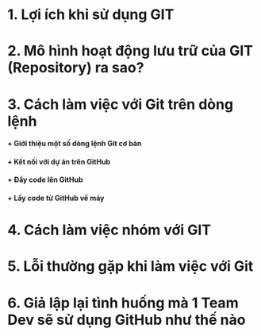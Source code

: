 


# 1. Lợi ích khi sử dụng GIT
# 2. Mô hình hoạt động lưu trữ của GIT (Repository) ra sao? 

# 3. Cách làm việc với Git trên dòng lệnh
#### + Giới thiệu một số dòng lệnh Git cơ bản
#### + Kết nối với dự án trên GitHub
#### + Đẩy code lên GitHub
#### + Lấy code từ GitHub về máy

# 4. Cách làm việc nhóm với GIT
# 5. Lỗi thường gặp khi làm việc với Git
# 6. Giả lập lại tình huống mà 1 Team Dev sẽ sử dụng GitHub như thế nào
